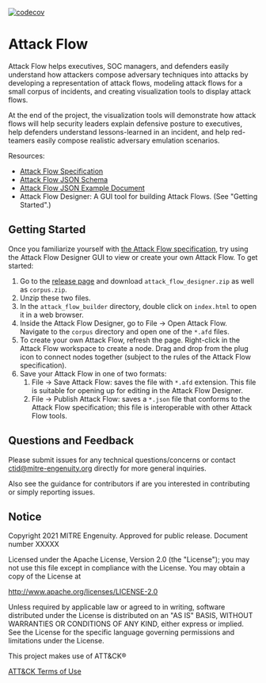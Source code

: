 [![codecov](https://codecov.io/gh/center-for-threat-informed-defense/attack-flow/branch/main/graph/badge.svg?token=MSGpc9mM6U)](https://codecov.io/gh/center-for-threat-informed-defense/attack-flow)

# Attack Flow
Attack Flow helps executives, SOC managers, and defenders easily understand how attackers compose adversary techniques into attacks by developing a representation of attack flows, modeling attack flows for a small corpus of incidents, and creating visualization tools to display attack flows.

At the end of the project, the visualization tools will demonstrate how attack flows will help security leaders explain defensive posture to executives, help defenders understand lessons-learned in an incident, and help red-teamers easily compose realistic adversary emulation scenarios.

Resources:
* [Attack Flow Specification](/docs/attack-flow-schema.md)
* [Attack Flow JSON Schema](/schema/attack-flow-2022-01-05-draft.json)
* [Attack Flow JSON Example Document](/schema/attack-flow-example.json)
* Attack Flow Designer: A GUI tool for building Attack Flows. (See "Getting Started".)

## Getting Started
Once you familiarize yourself with [the Attack Flow specification](/docs/attack-flow-schema.md), try using the
Attack Flow Designer GUI to view or create your own Attack Flow. To get started:

1. Go to the [release page](https://github.com/center-for-threat-informed-defense/attack-flow/releases) and
   download `attack_flow_designer.zip` as well as `corpus.zip`.
2. Unzip these two files.
3. In the `attack_flow_builder` directory, double click on `index.html` to open it in a web browser.
4. Inside the Attack Flow Designer, go to File → Open Attack Flow. Navigate to the `corpus` directory and
   open one of the `*.afd` files.
5. To create your own Attack Flow, refresh the page. Right-click in the Attack Flow workspace to create a
   node. Drag and drop from the plug icon to connect nodes together (subject to the rules of the Attack Flow
   specification).
6. Save your Attack Flow in one of two formats:
    1. File → Save Attack Flow: saves the file with `*.afd` extension. This file is suitable for opening up
       for editing in the Attack Flow Designer.
    2. File → Publish Attack Flow: saves a `*.json` file that conforms to the Attack Flow specification; this
       file is interoperable with other Attack Flow tools.

## Questions and Feedback
Please submit issues for any technical questions/concerns or contact ctid@mitre-engenuity.org directly for more general inquiries.

Also see the guidance for contributors if are you interested in contributing or simply reporting issues.

## Notice
Copyright 2021 MITRE Engenuity. Approved for public release. Document number XXXXX

Licensed under the Apache License, Version 2.0 (the "License"); you may not use this file except in compliance with the License. You may obtain a copy of the License at

http://www.apache.org/licenses/LICENSE-2.0

Unless required by applicable law or agreed to in writing, software distributed under the License is distributed on an "AS IS" BASIS, WITHOUT WARRANTIES OR CONDITIONS OF ANY KIND, either express or implied. See the License for the specific language governing permissions and limitations under the License.

This project makes use of ATT&CK®

[ATT&CK Terms of Use](https://attack.mitre.org/resources/terms-of-use/)
